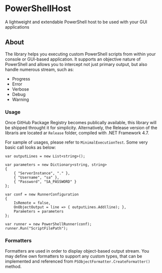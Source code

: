 # PowerShellHost
A lightweight and extendable PowerShell host to be used with your GUI applications


## About

The library helps you executing custom PowerShell scripts from within your console or GUI-based application. 
It supports an objective nature of PowerShell and allows you to intercept not just primary output, but also handle numerous stream, such as:
* Progress
* Error
* Verbose
* Debug
* Warning


### Usage

Once GitHub Package Registry becomes publically available, this library will be shipped throught it for simplicity.
Alternatively, the Release version of the libraris are located ar `Release` folder, compiled with .NET Framework 4.7.


For sample of usages, please refer to `MinimalExecutionTest`. Some very basic call looks as below:


```
var outputLines = new List<string>();

var parameters = new Dictionary<string, string>
{
    { "ServerInstance", "." },
    { "Username", "sa" },
    { "Password", "SA_PASSWORD" }
};

var conf = new RunnerConfiguration
{
    IsRemote = false,
    OnObjectOutput = line => { outputLines.Add(line); },
    Parameters = parameters
};

var runner = new PowerShellRunner(conf);
runner.Run("ScriptFilePath");
```


### Formatters

Formatters are used in order to display object-based output stream. You may define own formatters to support any custom types, that can be implemented and referenced from `PSObjectFormatter.CreateFormatter()` method.
